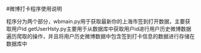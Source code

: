 #微博打卡程序使用说明

程序分为两个部分，wbmain.py用于获取最新你的上海市签到打开数据，主要获取用户id
getUserHsty.py主要用于从数据库中获取用户id进行用户历史微博数据遍历爬取的操作，并且将用户历史微博数据中包含签到打卡信息的数据进行存储在数据库中
